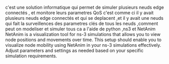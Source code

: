 c'est une solution informatique qui permet de simuler plusieurs neuds edge connectés , et monitore leurs parametres QoS 
c'est comme ci il y avait plusieurs neuds edge connectés et qui se deplacent ,et il y avait une neuds qui fait la surveillences des parametres clés de tous les neuds 
,comment peut on modeliser et simuler tous ca a l'aide de python ,ns3 et NetAnim
NetAnim is a visualization tool for ns-3 simulations that allows you to view node positions and movements over time.
This setup should enable you to visualize node mobility using NetAnim in your ns-3 simulations effectively. Adjust parameters and settings as needed based on your specific simulation requirements.
